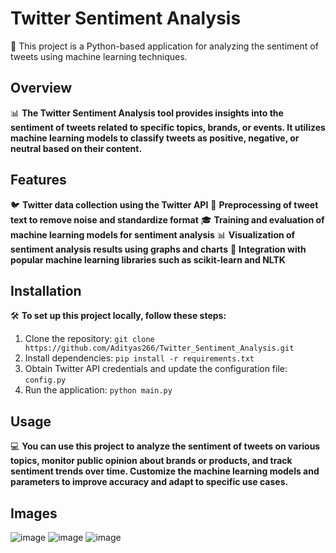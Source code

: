 # Twitter Sentiment Analysis

🤖 This project is a Python-based application for analyzing the sentiment of tweets using machine learning techniques.

## Overview

📊 **The Twitter Sentiment Analysis tool provides insights into the sentiment of tweets related to specific topics, brands, or events. It utilizes machine learning models to classify tweets as positive, negative, or neutral based on their content.**

## Features

🐦 **Twitter data collection using the Twitter API**
🧹 **Preprocessing of tweet text to remove noise and standardize format**
🎓 **Training and evaluation of machine learning models for sentiment analysis**
📊 **Visualization of sentiment analysis results using graphs and charts**
🔧 **Integration with popular machine learning libraries such as scikit-learn and NLTK**

## Installation

🛠️ **To set up this project locally, follow these steps:**
1. Clone the repository: `git clone https://github.com/Adityas266/Twitter_Sentiment_Analysis.git`
2. Install dependencies: `pip install -r requirements.txt`
3. Obtain Twitter API credentials and update the configuration file: `config.py`
4. Run the application: `python main.py`

## Usage

💻 **You can use this project to analyze the sentiment of tweets on various topics, monitor public opinion about brands or products, and track sentiment trends over time. Customize the machine learning models and parameters to improve accuracy and adapt to specific use cases.**


## Images
![image](https://github.com/Adityas266/Twitter_Sentiment_Analysis/assets/108875499/452de4ec-e82a-487e-a4b8-866a29f4f8cd)
![image](https://github.com/Adityas266/Twitter_Sentiment_Analysis/assets/108875499/0c947907-f1de-4dcd-ad09-edbcb2df7e13)
![image](https://github.com/Adityas266/Twitter_Sentiment_Analysis/assets/108875499/5949a83b-53f8-4fbb-84c0-e4f1c4b95f95)

